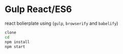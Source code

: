 # Gulp React/ES6

react bolierplate using (`gulp`, `browserify` and `babelify`)
```bash
clone
cd
npm install
npm start
```
